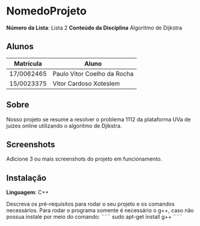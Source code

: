 # NomedoProjeto

**Número da Lista**: Lista 2
**Conteúdo da Disciplina** Algoritmo de Dijkstra

## Alunos
|Matrícula | Aluno |
| -- | -- |
| 17/0062465  |  Paulo Vitor Coelho da Rocha |
| 15/0023375  |  Vitor Cardoso Xoteslem |

## Sobre 
Nosso projeto se resume a resolver o problema 1112 da plataforma UVa de juizes online utilizando o algoritmo de Djikstra.

## Screenshots
Adicione 3 ou mais screenshots do projeto em funcionamento.

## Instalação 
**Linguagem**: C++

Descreva os pré-requisitos para rodar o seu projeto e os comandos necessários.
Para rodar o programa somente é necessário o g++, caso não possua instale por meio do comando:
¨¨¨
sudo apt-get install g++
¨¨¨


